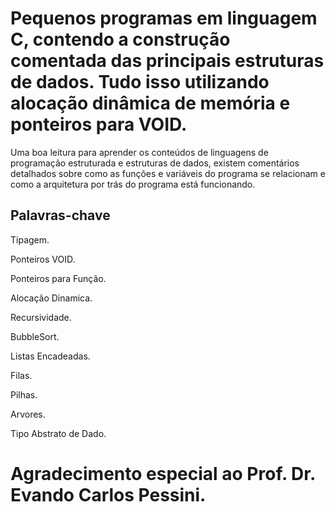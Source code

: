 # Pequenos programas em linguagem C, contendo a construção comentada das principais estruturas de dados. Tudo isso utilizando alocação dinâmica de memória e ponteiros para VOID.
Uma boa leitura para aprender os conteúdos de linguagens de programação estruturada e estruturas de dados, existem comentários detalhados sobre como as funções e variáveis do programa se relacionam e como a arquitetura por trás do programa está funcionando.
## Palavras-chave
Tipagem.

Ponteiros VOID.

Ponteiros para Função.

Alocação Dinamica.

Recursividade.

BubbleSort.

Listas Encadeadas.

Filas.

Pilhas.

Arvores.

Tipo Abstrato de Dado.

# Agradecimento especial ao Prof. Dr. Evando Carlos Pessini.